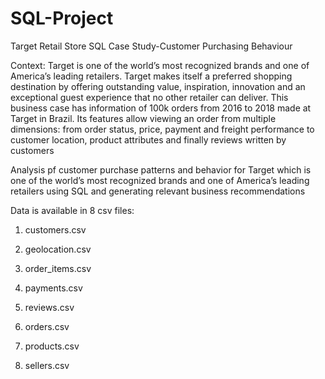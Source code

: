 # SQL-Project
Target Retail Store SQL Case Study-Customer Purchasing Behaviour


Context:
Target is one of the world’s most recognized brands and one of America’s leading retailers. Target makes
itself a preferred shopping destination by offering outstanding value, inspiration, innovation and an
exceptional guest experience that no other retailer can deliver.
This business case has information of 100k orders from 2016 to 2018 made at Target in Brazil. Its features
allow viewing an order from multiple dimensions: from order status, price, payment and freight
performance to customer location, product attributes and finally reviews written by customers


Analysis pf customer purchase patterns and behavior for  Target  which is one of the world’s most recognized brands and one of America’s leading retailers using SQL and generating relevant business recommendations



Data is available in 8 csv files:

1. customers.csv

2. geolocation.csv

3. order_items.csv

4. payments.csv

5. reviews.csv

6. orders.csv

7. products.csv

8. sellers.csv



